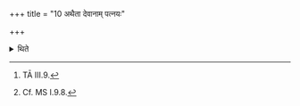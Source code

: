 +++
title = "10 अथैता देवानाम् पत्नयः"

+++

<details><summary>थिते</summary>

10. Now the formulae (named Devānāṁ patnayaḥ).[^1] One should cause him who is desirous of progeny or who is desirous of cattle to perform a sacrifice with those (formulae).[^2]   

[^1]: TĀ III.9.  

[^2]: Cf. MS I.9.8. 
</details>

